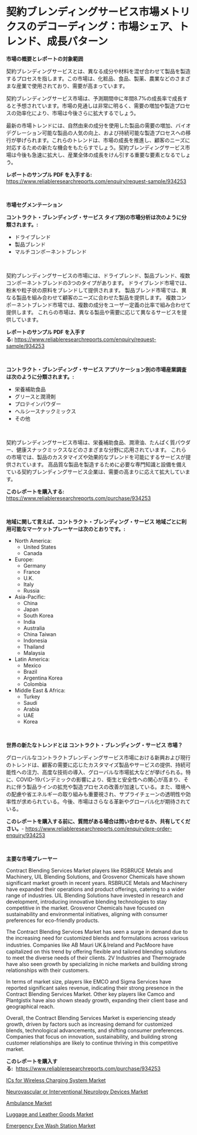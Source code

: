 <p><h1>契約ブレンディングサービス市場メトリクスのデコーディング：市場シェア、トレンド、成長パターン</h1></p><p><strong>市場の概要とレポートの対象範囲</strong></p>
<p><p>契約ブレンディングサービスとは、異なる成分や材料を混ぜ合わせて製品を製造するプロセスを指します。この市場は、化粧品、食品、製薬、農業などのさまざまな産業で使用されており、需要が高まっています。</p><p>契約ブレンディングサービス市場は、予測期間中に年間8.7%の成長率で成長すると予想されています。市場の見通しは非常に明るく、需要の増加や製造プロセスの効率化により、市場は今後さらに拡大するでしょう。</p><p>最新の市場トレンドには、自然由来の成分を使用した製品の需要の増加、バイオデグレーション可能な製品の人気の向上、および持続可能な製造プロセスへの移行が挙げられます。これらのトレンドは、市場の成長を推進し、顧客のニーズに対応するための新たな機会をもたらすでしょう。契約ブレンディングサービス市場は今後も急速に拡大し、産業全体の成長をけん引する重要な要素となるでしょう。</p></p>
<p><strong>レポートのサンプル PDF を入手する:</strong> <a href="https://www.reliableresearchreports.com/enquiry/request-sample/934253">https://www.reliableresearchreports.com/enquiry/request-sample/934253</a></p>
<p>&nbsp;</p>
<p><strong>市場セグメンテーション</strong></p>
<p><strong>コントラクト・ブレンディング・サービス タイプ別の市場分析は次のように分類されます。:</strong></p>
<p><ul><li>ドライブレンド</li><li>製品ブレンド</li><li>マルチコンポーネントブレンド</li></ul></p>
<p>&nbsp;</p>
<p><p>契約ブレンディングサービスの市場には、ドライブレンド、製品ブレンド、複数コンポーネントブレンドの3つのタイプがあります。 ドライブレンド市場では、粉末や粒子状の原料をブレンドして提供されます。 製品ブレンド市場では、異なる製品を組み合わせて顧客のニーズに合わせた製品を提供します。 複数コンポーネントブレンド市場では、複数の成分をユーザー定義の比率で組み合わせて提供します。 これらの市場は、異なる製品や需要に応じて異なるサービスを提供しています。</p></p>
<p><strong>レポートのサンプル PDF を入手する:</strong>&nbsp;<a href="https://www.reliableresearchreports.com/enquiry/request-sample/934253">https://www.reliableresearchreports.com/enquiry/request-sample/934253</a></p>
<p>&nbsp;</p>
<p><strong> コントラクト・ブレンディング・サービス アプリケーション別の市場産業調査は次のように分類されます。:</strong></p>
<p><ul><li>栄養補助食品</li><li>グリースと潤滑剤</li><li>プロテインパウダー</li><li>ヘルシースナックミックス</li><li>その他</li></ul></p>
<p>&nbsp;</p>
<p><p>契約ブレンディングサービス市場は、栄養補助食品、潤滑油、たんぱく質パウダー、健康スナックミックスなどのさまざまな分野に応用されています。 これらの市場では、製品のカスタマイズや効果的なブレンドを可能にするサービスが提供されています。 高品質な製品を製造するために必要な専門知識と設備を備えている契約ブレンディングサービス企業は、需要の高まりに応えて拡大しています。</p></p>
<p><strong>このレポートを購入する:</strong>&nbsp; <a href="https://www.reliableresearchreports.com/purchase/934253">https://www.reliableresearchreports.com/purchase/934253</a></p>
<p>&nbsp;</p>
<p><strong>地域に関して言えば、コントラクト・ブレンディング・サービス 地域ごとに利用可能なマーケットプレーヤーは次のとおりです。:</strong></p>
<p><ul>
    <li>
        North America:
        <ul>
            <li>United States</li>
            <li>Canada</li>
        </ul>
    </li>
    <li>
        Europe:
        <ul>
            <li>Germany</li>
            <li>France</li>
            <li>U.K.</li>
            <li>Italy</li>
            <li>Russia</li>
        </ul>
    </li>
    <li>
        Asia-Pacific:
        <ul>
            <li>China</li>
            <li>Japan</li>
            <li>South Korea</li>
            <li>India</li>
            <li>Australia</li>
            <li>China Taiwan</li>
            <li>Indonesia</li>
            <li>Thailand</li>
            <li>Malaysia</li>
        </ul>
    </li>
    <li>
        Latin America:
        <ul>
            <li>Mexico</li>
            <li>Brazil</li>
            <li>Argentina Korea</li>
            <li>Colombia</li>
        </ul>
    </li>
    <li>
        Middle East & Africa:
        <ul>
            <li>Turkey</li>
            <li>Saudi</li>
            <li>Arabia</li>
            <li>UAE</li>
            <li>Korea</li>
        </ul>
    </li>
    </ul></p>
<p>&nbsp;</p>
<p><strong>世界の新たなトレンドとは コントラクト・ブレンディング・サービス 市場？</strong></p>
<p><p>グローバルなコントラクトブレンディングサービス市場における新興および現行のトレンドは、顧客の需要に応じたカスタマイズ製品やサービスの提供、持続可能性への注力、高度な技術の導入、グローバルな市場拡大などが挙げられる。特に、COVID-19パンデミックの影響により、衛生と安全性への関心が高まり、それに伴う製品ラインの拡充や製造プロセスの改善が加速している。また、環境への配慮や省エネルギーの取り組みも重要視され、サプライチェーンの透明性や効率性が求められている。今後、市場はさらなる革新やグローバル化が期待されている。</p></p>
<p><strong>このレポートを購入する前に、質問がある場合は問い合わせるか、共有してください。</strong>- <a href="https://www.reliableresearchreports.com/enquiry/pre-order-enquiry/934253">https://www.reliableresearchreports.com/enquiry/pre-order-enquiry/934253</a></p>
<p>&nbsp;</p>
<p><strong>主要な市場プレーヤー</strong></p>
<p><p>Contract Blending Services Market players like RSBRUCE Metals and Machinery, UIL Blending Solutions, and Grosvenor Chemicals have shown significant market growth in recent years. RSBRUCE Metals and Machinery have expanded their operations and product offerings, catering to a wider range of industries. UIL Blending Solutions have invested in research and development, introducing innovative blending technologies to stay competitive in the market. Grosvenor Chemicals have focused on sustainability and environmental initiatives, aligning with consumer preferences for eco-friendly products.</p><p>The Contract Blending Services Market has seen a surge in demand due to the increasing need for customized blends and formulations across various industries. Companies like AB Mauri UK＆Ireland and PacMoore have capitalized on this trend by offering flexible and tailored blending solutions to meet the diverse needs of their clients. 2V Industries and Thermograde have also seen growth by specializing in niche markets and building strong relationships with their customers.</p><p>In terms of market size, players like EMCO and Sigma Services have reported significant sales revenue, indicating their strong presence in the Contract Blending Services Market. Other key players like Camco and Plantgistix have also shown steady growth, expanding their client base and geographical reach.</p><p>Overall, the Contract Blending Services Market is experiencing steady growth, driven by factors such as increasing demand for customized blends, technological advancements, and shifting consumer preferences. Companies that focus on innovation, sustainability, and building strong customer relationships are likely to continue thriving in this competitive market.</p></p>
<p><strong>このレポートを購入する:</strong>&nbsp;&nbsp;<a href="https://www.reliableresearchreports.com/purchase/934253">https://www.reliableresearchreports.com/purchase/934253</a></p>
<p><p><a href="https://fearless-okapi-6c8.notion.site/ICs-for-Wireless-Charging-System-Market-Share-Market-New-Trends-Analysis-Report-By-Type-By-Applic-19a6d755520543638f40a562fb94f0ad">ICs for Wireless Charging System Market</a></p><p><a href="https://scarlet-rocket-c63.notion.site/Neurovascular-or-Interventional-Neurology-Devices-Market-Centers-on-Aspects-such-as-Market-Growth-M-9d2cc8d298354539a75112b285972862">Neurovascular or Interventional Neurology Devices Market</a></p><p><a href="https://view.publitas.com/reportprime-1/ambulance-market-research-report-provides-thorough-industry-overview-which-offers-an-in-depth-analysis-of-product-trends-and-new-market-divisions/">Ambulance Market</a></p><p><a href="https://view.publitas.com/reportprime-1/luggage-and-leather-goods-market-analysis-and-market-size-global-industry-overview-market-segmentation-and-forecast-2024-to-2031/">Luggage and Leather Goods Market</a></p><p><a href="https://github.com/bmorecock/Market-Research-Report-List-2/blob/main/emergency-eye-wash-station-market.md">Emergency Eye Wash Station Market</a></p></p>
